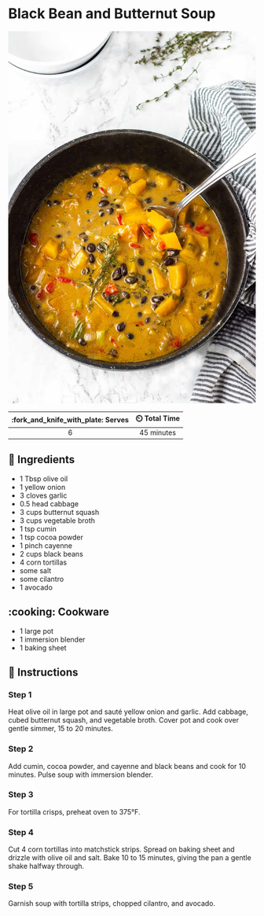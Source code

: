 # Black Bean and Butternut Soup

![Black Bean and Butternut Soup](../assets/images/black-bean-and-butternut-soup.jpg)

| :fork_and_knife_with_plate: Serves | :timer_clock: Total Time |
|:----------------------------------:|:-----------------------: |
| 6 | 45 minutes |

## :salt: Ingredients

- 1 Tbsp olive oil
- 1 yellow onion
- 3 cloves garlic
- 0.5 head cabbage
- 3 cups butternut squash
- 3 cups vegetable broth
- 1 tsp cumin
- 1 tsp cocoa powder
- 1 pinch cayenne
- 2 cups black beans
- 4 corn tortillas
- some salt
- some cilantro
- 1 avocado

## :cooking: Cookware

- 1 large pot
- 1 immersion blender
- 1 baking sheet

## :pencil: Instructions

### Step 1

Heat olive oil in large pot and sauté yellow onion and garlic. Add cabbage, cubed butternut squash, and vegetable
broth. Cover pot and cook over gentle simmer, 15 to 20 minutes.

### Step 2

Add cumin, cocoa powder, and cayenne and black beans and cook for 10 minutes. Pulse soup with immersion blender.

### Step 3

For tortilla crisps, preheat oven to 375°F.

### Step 4

Cut 4 corn tortillas into matchstick strips. Spread on baking sheet and drizzle with olive oil and salt. Bake 10 to 15
minutes, giving the pan a gentle shake halfway through.

### Step 5

Garnish soup with tortilla strips, chopped cilantro, and avocado.
